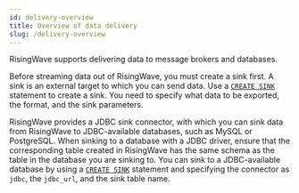 ```yaml
---
id: delivery-overview
title: Overview of data delivery
slug: /delivery-overview
---
```


RisingWave supports delivering data to message brokers and databases.

Before streaming data out of RisingWave, you must create a sink first. A sink is an external target to which you can send data. Use a [`CREATE SINK`](/sql/commands/sql-create-sink.md) statement to create a sink. You need to specify what data to be exported, the format, and the sink parameters. 

RisingWave provides a JDBC sink connector, with which you can sink data from RisingWave to JDBC-available databases, such as MySQL or PostgreSQL. When sinking to a database with a JDBC driver, ensure that the corresponding table created in RisingWave has the same schema as the table in the database you are sinking to. You can sink to a JDBC-available database by using a [`CREATE SINK`](/sql/commands/sql-create-sink.md) statement and specifying the connector as `jdbc`, the `jdbc_url`, and the sink table name.